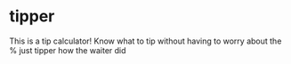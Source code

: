 # tipper
This is a tip calculator! 
Know what to tip without having to worry about the % 
just tipper how the waiter did